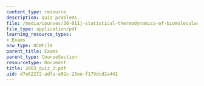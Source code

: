 ```yaml
---
content_type: resource
description: Quiz problems.
file: /media/courses/20-011j-statistical-thermodynamics-of-biomolecular-systems-be-011j-spring-2004/d7e62272adfae02c23eef179dcd2a441_2003_quiz_2.pdf
file_type: application/pdf
learning_resource_types:
- Exams
ocw_type: OCWFile
parent_title: Exams
parent_type: CourseSection
resourcetype: Document
title: 2003_quiz_2.pdf
uid: d7e62272-adfa-e02c-23ee-f179dcd2a441
---
```

